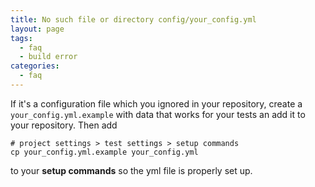 ```yaml
---
title: No such file or directory config/your_config.yml
layout: page
tags:
  - faq
  - build error
categories:
  - faq
---
```

If it's a configuration file which you ignored in your repository, create a ```your_config.yml.example``` with data that works for your tests an add it to your repository. Then add

~~~shell
# project settings > test settings > setup commands
cp your_config.yml.example your_config.yml
~~~

to your **setup commands** so the yml file is properly set up.
